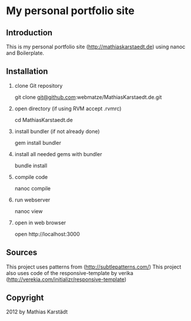 My personal portfolio site
==========================

Introduction
------------

This is my personal portfolio site (http://mathiaskarstaedt.de) using nanoc and Boilerplate.

Installation
------------

1. clone Git repository

    git clone git@github.com:webmatze/MathiasKarstaedt.de.git
    
2. open directory (if using RVM accept .rvmrc)

    cd MathiasKarstaedt.de
    
3. install bundler (if not already done)

    gem install bundler
    
4. install all needed gems with bundler
    
    bundle install
	
5. compile code
    
    nanoc compile
	
6. run webserver
    
    nanoc view
	
7. open in web browser
    
    open http://localhost:3000
	
Sources
-------

This project uses patterns from (http://subtlepatterns.com/)
This project also uses code of the responsive-template by verika (http://verekia.com/initializr/responsive-template)

Copyright 
---------

2012 by Mathias Karstädt
